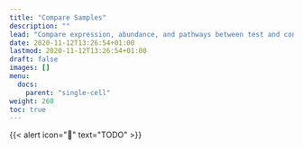 ```yaml
---
title: "Compare Samples"
description: ""
lead: "Compare expression, abundance, and pathways between test and control samples."
date: 2020-11-12T13:26:54+01:00
lastmod: 2020-11-12T13:26:54+01:00
draft: false
images: []
menu: 
  docs:
    parent: "single-cell"
weight: 260
toc: true
---
```


{{< alert icon="🚧" text="TODO" >}}

